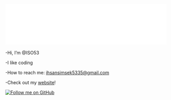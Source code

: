 
![ISO53](https://github.com/ISO53/ISO53/blob/main/iso53.svg)

-Hi, I’m @ISO53

-I like coding

-How to reach me: ihsansimsek5335@gmail.com

-Check out my [website](https://iso53.github.io/)! 

[![Follow me on GitHub](https://img.shields.io/github/followers/iso53?label=Follow%20%40iso53&style=social)](https://github.com/iso53)

<!---
ISO53/ISO53 is a ✨ special ✨ repository because its `README.md` (this file) appears on your GitHub profile.
You can click the Preview link to take a look at your changes.
--->
